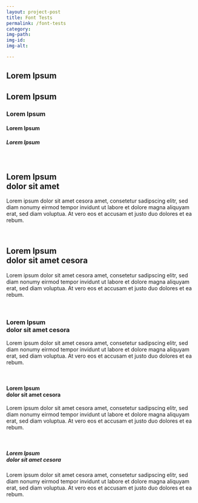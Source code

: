 ```yaml
---
layout: project-post
title: Font Tests
permalink: /font-tests
category: 
img-path:
img-id: 
img-alt: 

---
```


<section class="font-tests" id="about">
<h1>Lorem Ipsum</h1> 
<h2>Lorem Ipsum</h2>
<h3>Lorem Ipsum</h3>
<h4>Lorem Ipsum</h4>
<h5>Lorem Ipsum</h5>

<p><br></p>

<h1>Lorem Ipsum <br> dolor sit amet</h1>
<p>Lorem ipsum dolor sit amet cesora amet, consetetur sadipscing elitr, sed diam nonumy eirmod tempor invidunt ut labore et dolore magna aliquyam erat, sed diam voluptua. At vero eos et accusam et justo duo dolores et ea rebum.</p>

<p><br></p>

<h2>Lorem Ipsum <br> dolor sit amet cesora </h2>
<p>Lorem ipsum dolor sit amet cesora amet, consetetur sadipscing elitr, sed diam nonumy eirmod tempor invidunt ut labore et dolore magna aliquyam erat, sed diam voluptua. At vero eos et accusam et justo duo dolores et ea rebum.</p>

<p><br></p>

<h3>Lorem Ipsum <br> dolor sit amet cesora</h3>
<p>Lorem ipsum dolor sit amet cesora amet, consetetur sadipscing elitr, sed diam nonumy eirmod tempor invidunt ut labore et dolore magna aliquyam erat, sed diam voluptua. At vero eos et accusam et justo duo dolores et ea rebum.</p>

<p><br></p>

<h4>Lorem Ipsum <br> dolor sit amet cesora </h4>
<p>Lorem ipsum dolor sit amet cesora amet, consetetur sadipscing elitr, sed diam nonumy eirmod tempor invidunt ut labore et dolore magna aliquyam erat, sed diam voluptua. At vero eos et accusam et justo duo dolores et ea rebum.</p>

<p><br></p>

<h5>Lorem Ipsum <br> dolor sit amet cesora </h5>
<p>Lorem ipsum dolor sit amet cesora amet, consetetur sadipscing elitr, sed diam nonumy eirmod tempor invidunt ut labore et dolore magna aliquyam erat, sed diam voluptua. At vero eos et accusam et justo duo dolores et ea rebum.</p>
</section>
